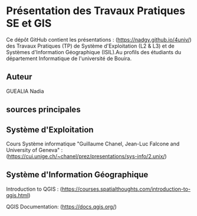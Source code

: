 # Présentation des Travaux Pratiques SE et GIS

Ce dépôt GitHub contient les présentations : (https://nadgy.github.io/4univ/) des Travaux Pratiques (TP) de Système d'Exploitation (L2 & L3) et de  Systèmes d'Information  Géographique (ISIL).Au profils des étudiants du département Informatique de l'université de Bouira.

## Auteur

GUEALIA Nadia

## sources principales 
## Système d'Exploitation 
Cours Système informatique "Guillaume Chanel, Jean-Luc Falcone and University of Geneva" : (https://cui.unige.ch/~chanel/prez/presentations/sys-info/2.unix/)

## Système d'Information Géographique
Introduction to QGIS : (https://courses.spatialthoughts.com/introduction-to-qgis.html)

QGIS Documentation: (https://docs.qgis.org/)

